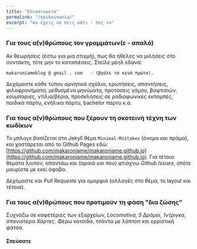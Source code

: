 ```yaml
---
title: "Επικοινωνία"
permalink: "/epikoinwnia/"
excerpt: "αν έχεις να πεις κάτι - πες το"
---
```


### Για τους α(ν)θρώπους τον γραμμάτων(ε - απαλό)
Αν θεωρήσεις (έστω για μια στιγμή), πως θα ήθελες να μιλήσεις στο συντάκτη, τότε μην το καταπιέσεις. Στείλε μέηλ εδανά: 

```
makaroniameblog @ gmail . com	- (βγάλε τα κενά πρώτα).
```

Δεχόμαστε κάθε τύπου αρνητικά σχόλια, ερωτήσεις, απαντήσεις, φιλοφρονήματα, μεθυσμένα μηνύματα, προτάσεις γάμου, βαφτισιών, κουμπαριές, ντίλια/βέρια, προσκλήσεις σε ραδιοφωνικές εκπομπές, παιδικά πάρτυ, ενήλικα πάρτυ, bachelor παρτυ κ.α.

### Για τους α(ν)θρώπους που ξέρουν τη σκοτεινή τέχνη των κωδίκων

Το μπλογκ βασίζεται στο Jekyll θέμα `Minimal-Mistakes` (όνομα και πράμα), και χοστάρεται από το Github Pages εδώ: [https://github.com/makaroniame/makaroniame.github.io](https://github.com/makaroniame/makaroniame.github.io).
Για τέτοια θέματα λοιπόν, απαντάω και (αραιά και που) φτιάχνω *Github Issues*, οπότε μαυρίστε με εκεί άφοβα.

Δεχόμαστε και *Pull Requests* για ομορφιά (αλλαγές στο θέμα, το layout και τέτοια).

### Για τους α(ν)θρώπους που προτιμούν τη φάση "δια ζώσης"

Συχνάζω σε καφετέριες των εξαρχείων, *Locomotiva*, *5 Δρόμοι*, *Ίντριγκα*, σπανιότερα *Χάρτες*. Φέρω κοτσίδα, τσάντα με λάπτοπ και ερριστική φάτσα.

#### Σπεύσατε